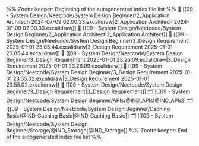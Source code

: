 %% Zoottelkeeper: Beginning of the autogenerated index file list  %%
📄 [[09 - System Design/Neetcode/System Design Beginner/2_Application Architech 2024-07-09 02.00.33.excalidraw|2_Application Architech 2024-07-09 02.00.33.excalidraw]]
📄 [[09 - System Design/Neetcode/System Design Beginner/2_Application Architect|2_Application Architect]]
📄 [[09 - System Design/Neetcode/System Design Beginner/3_Design Requirement 2025-01-01 23.05.44.excalidraw|3_Design Requirement 2025-01-01 23.05.44.excalidraw]]
📄 [[09 - System Design/Neetcode/System Design Beginner/3_Design Requirement 2025-01-01 23.26.09.excalidraw|3_Design Requirement 2025-01-01 23.26.09.excalidraw]]
📄 [[09 - System Design/Neetcode/System Design Beginner/3_Design Requirement 2025-01-01 23.55.02.excalidraw|3_Design Requirement 2025-01-01 23.55.02.excalidraw]]
📄 [[09 - System Design/Neetcode/System Design Beginner/3_Design Requirement|3_Design Requirement]]
🗂️ ![[09 - System Design/Neetcode/System Design Beginner/APIs/@IND_APIs|@IND_APIs]]
🗂️ ![[09 - System Design/Neetcode/System Design Beginner/Caching Basic/@IND_Caching Basic|@IND_Caching Basic]]
🗂️ ![[09 - System Design/Neetcode/System Design Beginner/Storage/@IND_Storage|@IND_Storage]]
%% Zoottelkeeper: End of the autogenerated index file list  %%
